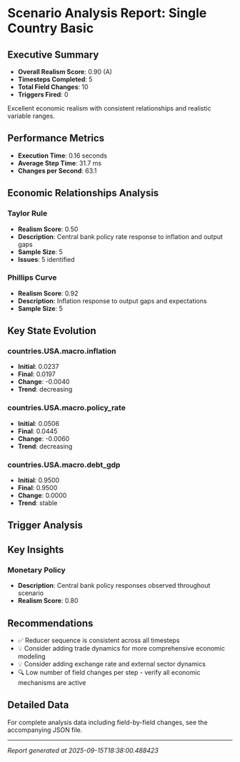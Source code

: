# Scenario Analysis Report: Single Country Basic

## Executive Summary
- **Overall Realism Score**: 0.90 (A)
- **Timesteps Completed**: 5
- **Total Field Changes**: 10
- **Triggers Fired**: 0

Excellent economic realism with consistent relationships and realistic variable ranges.

## Performance Metrics
- **Execution Time**: 0.16 seconds
- **Average Step Time**: 31.7 ms
- **Changes per Second**: 63.1

## Economic Relationships Analysis

### Taylor Rule
- **Realism Score**: 0.50
- **Description**: Central bank policy rate response to inflation and output gaps
- **Sample Size**: 5
- **Issues**: 5 identified

### Phillips Curve
- **Realism Score**: 0.92
- **Description**: Inflation response to output gaps and expectations
- **Sample Size**: 5

## Key State Evolution

### countries.USA.macro.inflation
- **Initial**: 0.0237
- **Final**: 0.0197
- **Change**: -0.0040
- **Trend**: decreasing

### countries.USA.macro.policy_rate
- **Initial**: 0.0506
- **Final**: 0.0445
- **Change**: -0.0060
- **Trend**: decreasing

### countries.USA.macro.debt_gdp
- **Initial**: 0.9500
- **Final**: 0.9500
- **Change**: 0.0000
- **Trend**: stable

## Trigger Analysis

## Key Insights

### Monetary Policy
- **Description**: Central bank policy responses observed throughout scenario
- **Realism Score**: 0.80

## Recommendations
- ✅ Reducer sequence is consistent across all timesteps
- 💡 Consider adding trade dynamics for more comprehensive economic modeling
- 💡 Consider adding exchange rate and external sector dynamics
- 🔍 Low number of field changes per step - verify all economic mechanisms are active

## Detailed Data
For complete analysis data including field-by-field changes, see the accompanying JSON file.

---
*Report generated at 2025-09-15T18:38:00.488423*
